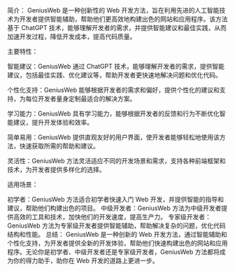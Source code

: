 简介：
GeniusWeb 是一种创新性的 Web 开发方法，旨在利用先进的人工智能技术为开发者提供智能辅助，帮助他们更高效地构建出色的网站和应用程序。该方法基于 ChatGPT 技术，能够理解开发者的需求，并提供智能建议和最佳实践，从而加速开发过程，降低开发成本，提高代码质量。

主要特性：

智能建议：GeniusWeb 通过 ChatGPT 技术，能够理解开发者的需求，提供智能建议，包括最佳实践、优化建议等，帮助开发者更快速地解决问题和优化代码。

个性化支持：GeniusWeb 能够根据开发者的需求和偏好，提供个性化的建议和支持，为每位开发者量身定制最适合的解决方案。

学习能力：GeniusWeb 具有学习能力，能够根据开发者的反馈和行为不断优化智能建议，提升开发体验和效率。

简单易用：GeniusWeb 提供直观友好的用户界面，使开发者能够轻松地使用该方法，快速获取所需的帮助和建议。

灵活性：GeniusWeb 方法灵活适应不同的开发场景和需求，支持各种前端框架和技术，为开发者提供多样化的选择。

适用场景：

初学者：GeniusWeb 方法适合初学者快速入门 Web 开发，并提供智能的指导和建议，帮助他们构建出色的项目。
中级开发者：GeniusWeb 方法为中级开发者提供高效的工具和技术，加快他们的开发速度，提高生产力。
专家级开发者：GeniusWeb 方法为专家级开发者提供智能辅助，帮助解决复杂的问题，优化代码结构和性能。
总结：
GeniusWeb 是一种创新的 Web 开发方法，通过智能辅助和个性化支持，为开发者提供全新的开发体验，帮助他们快速构建出色的网站和应用程序。无论你是初学者、中级开发者还是专家级开发者，GeniusWeb 方法都将成为你的得力助手，助你在 Web 开发的道路上更进一步。
